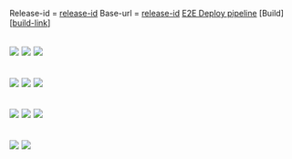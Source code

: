 Release-id = [release-id]
Base-url = [release-id]
[E2E Deploy pipeline][pipeline-link]
[Build][[build-link]]

[<img src="[base-url]releases/download/[release-id]/dev-deploy.png">][dev-deploy]
[<img src="[base-url]releases/download/[release-id]/dev-post-deploy.png">][dev-post-deploy]
[<img src="[base-url]releases/download/[release-id]/dev-promote.png">][dev-promote]
---
[<img src="[base-url]releases/download/[release-id]/qa-deploy.png">][qa-deploy]
[<img src="[base-url]releases/download/[release-id]/qa-post-deploy.png">][qa-post-deploy]
[<img src="[base-url]releases/download/[release-id]/qa-promte.png">][qa-promote]
---
[<img src="[base-url]releases/download/[release-id]/uat-deploy.png">][uat-deploy]
[<img src="[base-url]releases/download/[release-id]/uat-deploy.png">][uat-post-deploy]
[<img src="[base-url]releases/download/[release-id]/uat-deploy.png">][uat-promote]
---
[<img src="[base-url]releases/download/[release-id]/prod-deploy.png">][prod-deploy]
[<img src="[base-url]releases/download/[release-id]/prod-deploy.png">][prod-post-deploy]
---

[base-url]: https://github.com/nckackerman/nckackerman.github.io/
[release-id]: test-release
[build-link]: https://github.com/nckackerman/nckackerman.github.io/releases/tag/1.0.1
[pipeline-link]: https://github.com/nckackerman/nckackerman.github.io/releases/tag/1.0.1

[dev-deploy]: https://github.com/nckackerman/nckackerman.github.io/releases/tag/1.0.1
[dev-post-deploy]: https://github.com/nckackerman/nckackerman.github.io/releases/tag/1.0.1
[dev-promote]: https://github.com/nckackerman/nckackerman.github.io/releases/tag/1.0.1
[qa-deploy]: https://github.com/nckackerman/nckackerman.github.io/releases/tag/1.0.1
[qa-post-deploy]: https://github.com/nckackerman/nckackerman.github.io/releases/tag/1.0.1
[qa-promote]: https://github.com/nckackerman/nckackerman.github.io/releases/tag/1.0.1
[uat-deploy]: https://github.com/nckackerman/nckackerman.github.io/releases/tag/1.0.1
[uat-post-deploy]: https://github.com/nckackerman/nckackerman.github.io/releases/tag/1.0.1
[uat-promote]: https://github.com/nckackerman/nckackerman.github.io/releases/tag/1.0.1
[prod-deploy]: https://github.com/nckackerman/nckackerman.github.io/releases/tag/1.0.1
[prod-post-deploy]: https://github.com/nckackerman/nckackerman.github.io/releases/tag/1.0.1